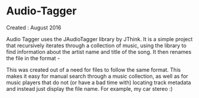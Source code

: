 # Audio-Tagger
Created : August 2016 

Audio Tagger uses the JAudioTagger library by JThink. It is a simple project that recursively iterates through a collection of music, using the library to find information about the artist name and title of the song. It then renames the file in the format <ARTIST NAME> - <SONG TITLE>

This was created out of a need for files to follow the same format. This makes it easy for manual search through a music collection, as well as for music players that do not (or have a bad time with) locating track metadata and instead just display the file name. For example, my car stereo :)
